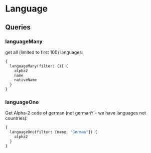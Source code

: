 # Language

## Queries

### languageMany

get all (limited to first 100) languages:
```graphql
{
  languageMany(filter: {}) {
    alpha2
    name
    nativeName
  }
}
```

### languageOne

Get Alpha-2 code of german (not germanY - we have languages not countries):
```graphql
{
  languageOne(filter: {name: "German"}) {
    alpha2
  }
}
```